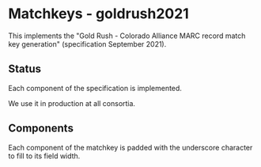 # Matchkeys - goldrush2021

This implements the "Gold Rush - Colorado Alliance MARC record match key generation" (specification September 2021).

## Status

Each component of the specification is implemented.

We use it in production at all consortia.

## Components

Each component of the matchkey is padded with the underscore character to fill to its field width.
